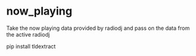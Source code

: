 # now_playing
Take the now playing data provided by radiodj and pass on the data from the active radiodj

pip install tldextract
